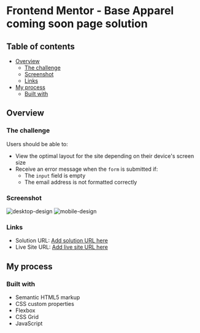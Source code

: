 # Frontend Mentor - Base Apparel coming soon page solution

## Table of contents

- [Overview](#overview)
  - [The challenge](#the-challenge)
  - [Screenshot](#screenshot)
  - [Links](#links)
- [My process](#my-process)
  - [Built with](#built-with)
  


## Overview

### The challenge

Users should be able to:

- View the optimal layout for the site depending on their device's screen size
- Receive an error message when the `form` is submitted if:
  - The `input` field is empty
  - The email address is not formatted correctly

### Screenshot

![desktop-design](https://user-images.githubusercontent.com/97567643/210806905-f7c88b48-0d5d-4919-8464-988f4745663d.jpg)
![mobile-design](https://user-images.githubusercontent.com/97567643/210806945-b0296bd4-5844-443a-828b-c4ebf51b4ace.jpg)

### Links

- Solution URL: [Add solution URL here](https://your-solution-url.com)
- Live Site URL: [Add live site URL here](https://bouchraakl.github.io/Base-Apparel-coming-soon-page/)

## My process

### Built with

- Semantic HTML5 markup
- CSS custom properties
- Flexbox
- CSS Grid
- JavaScript

